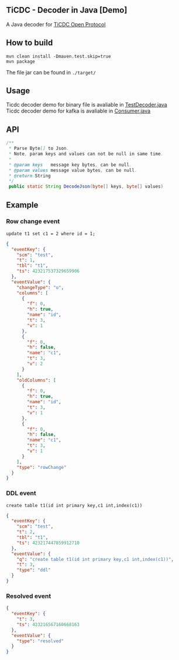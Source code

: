 ## TiCDC - Decoder in Java    [Demo]

A Java decoder for [TiCDC Open Protocol](https://docs.pingcap.com/tidb/stable/ticdc-open-protocol)

## How to build
```shell
mvn clean install -Dmaven.test.skip=true
mvn package
```
The file jar can be found in `./target/`

## Usage
Ticdc decoder demo for binary file is avaliable in           [TestDecoder.java](https://github.com/7yyo/ticdc-decoder/blob/master/src/main/java/test/TestDecoder.java)  
Ticdc decoder demo for kafka is avaliable in      [Consumer.java](https://github.com/7yyo/ticdc-decoder/blob/master/src/main/java/test/kafka/Consumer.java)
## API
```java
/**
 * Parse Byte[] to Json. 
 * Note, param keys and values can not be null in same time.
 *
 * @param keys   message key bytes, can be null.
 * @param values message value bytes, can be null.
 * @return String
 */
 public static String DecodeJson(byte[] keys, byte[] values)
```
## Example

### Row change event
```mysql
update t1 set c1 = 2 where id = 1;
```
```json
{
  "eventKey": {
    "scm": "test",
    "t": 1,
    "tbl": "t1",
    "ts": 423217537329659906
  },
  "eventValue": {
    "changeType": "u",
    "columns": [
      {
        "f": 0,
        "h": true,
        "name": "id",
        "t": 3,
        "v": 1
      },
      {
        "f": 0,
        "h": false,
        "name": "c1",
        "t": 3,
        "v": 2
      }
    ],
    "oldColumns": [
      {
        "f": 0,
        "h": true,
        "name": "id",
        "t": 3,
        "v": 1
      },
      {
        "f": 0,
        "h": false,
        "name": "c1",
        "t": 3,
        "v": 1
      }
    ],
    "type": "rowChange"
  }
}
```
### DDL event
```mysql
create table t1(id int primary key,c1 int,index(c1))
```
```json
{
  "eventKey": {
    "scm": "test",
    "t": 2,
    "tbl": "t1",
    "ts": 423217447859912710
  },
  "eventValue": {
    "q": "create table t1(id int primary key,c1 int,index(c1))",
    "t": 3,
    "type": "ddl"
  }
}
```
### Resolved event
```json
{
  "eventKey": {
    "t": 3,
    "ts": 423216567160668163
  },
  "eventValue": {
    "type": "resolved"
  }
}
```
